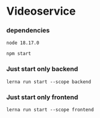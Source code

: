 # Videoservice

### dependencies

```node 18.17.0```


```npm start```


### Just start only backend
```lerna run start --scope backend```

### Just start only frontend
```lerna run start --scope frontend```

